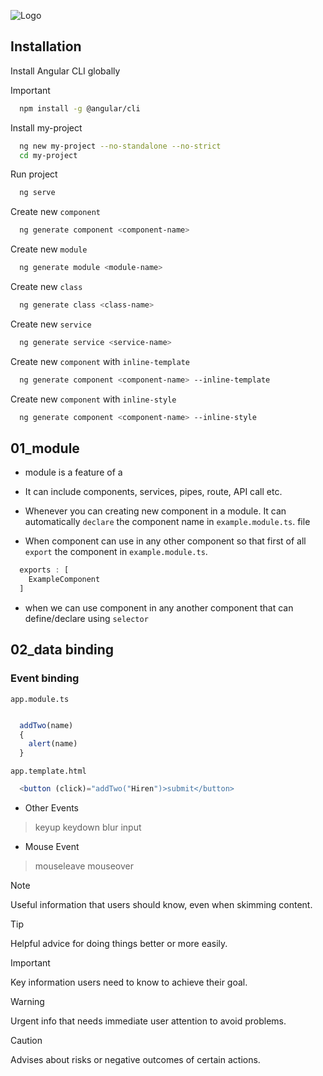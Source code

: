 


![Logo](https://angular.io/assets/images/logos/angular/logo-nav@2x.png)

## Installation

Install Angular CLI globally

> [!IMPORTANT]

```bash
  npm install -g @angular/cli
```

Install my-project

```bash
  ng new my-project --no-standalone --no-strict
  cd my-project
```

Run project

```bash
  ng serve
```

Create new `component`

```bash
  ng generate component <component-name>
```

Create new `module`

```bash
  ng generate module <module-name>
```

Create new `class`

```bash
  ng generate class <class-name>
```

Create new `service`

```bash
  ng generate service <service-name>
```

Create new `component` with `inline-template`

```bash
  ng generate component <component-name> --inline-template
```

Create new `component` with `inline-style`

```bash
  ng generate component <component-name> --inline-style
```

## 01_module

* module is a feature of a 

* It can include components, services, pipes, route, API call etc.

* Whenever you can creating new component in a module. It can automatically `declare` the component name in `example.module.ts`. file 

* When component can use in any other component so that first of all `export` the component in  `example.module.ts`.



```javascript
  exports : [
    ExampleComponent
  ]
```

* when we can use component in any another component that can define/declare using  `selector`

## 02_data binding

### Event binding

`app.module.ts`

```javascript

  addTwo(name)
  {
    alert(name)
  }
```
`app.template.html`

```javascript
  <button (click)="addTwo("Hiren")>submit</button>
```

* Other Events
 > keyup
 > keydown
 > blur
 > input

 * Mouse Event
 > mouseleave
 > mouseover









> [!NOTE]
> Useful information that users should know, even when skimming content.

> [!TIP]
> Helpful advice for doing things better or more easily.

> [!IMPORTANT]
> Key information users need to know to achieve their goal.

> [!WARNING]
> Urgent info that needs immediate user attention to avoid problems.

> [!CAUTION]
> Advises about risks or negative outcomes of certain actions.
